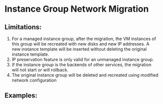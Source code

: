 # Instance Group Network Migration
## Limitations:
1. For a managed instance group, after the migration, the VM instances of this group will be recreated with new disks and new IP addresses. A new instance template will be inserted without deleting the original instance template.
2. IP preservation feature is only valid for an unmanaged instance group. 
3. If the instance group is the backends of other services, the migration will not start or will rollback.
4. The original instance group will be deleted and recreated using modified network configuration

## Examples:

